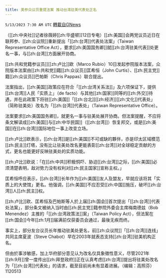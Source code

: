 ```yaml
---
title: 美参众议员重提法案 推动台湾驻美代表处正名
---
```

`5/13/2023 7:30 AM UTC` [轉載自GNews](https://gnews.org/articles/1296728)


（[[zh:中央社]]记者徐薇婷[[zh:华盛顿]]12日专电）[[zh:美国]]会两党议员近日在联邦参、[[zh:众议院]]重新提出「[[zh:台湾]]代表处法案」（Taiwan Representative Office Act），要求[[zh:美国国务卿]]就[[zh:台湾驻美代表]]处更名一事，与[[zh:台湾]]方面展开协商。

[[zh:共和党籍参议员]][[zh:卢比]]欧（Marco Rubio）10日发起参院版本法案，众院版本法案由[[zh:共和党]]籍[[zh:众议员]]匡希恒（John Curtis）、[[zh:民主党]]籍[[zh:众议员]]巴帕斯（Chris Pappas）联合提出。

法案指出，[[zh:美国]]政策应在符合「[[zh:台湾关系法]]」及六项保证下，提供[[zh:台湾]]人民「实质上」（de facto）与其他[[zh:国家]]同等的[[zh:外交]]待遇，并在此政策下将驻[[zh:美国]]「[[zh:台北]][[zh:经济]][[zh:文化]]代表处」（简称驻美处）改名为「[[zh:台湾]]代表处」（Taiwan Representative Office）。

法案要求[[zh:美国国务卿]]，就更名一事与驻美处展开协商。但法案提醒，不应将条文解读成[[zh:美国]]与[[zh:中华民国]]（[[zh:台湾]]）恢复邦交，或是[[zh:美国]]在[[zh:台湾]]国际地位一事上改变立场。

[[zh:卢比]]欧表示，[[zh:台湾]]是[[zh:美国]]不可或缺的夥伴，亦是印太区域模范[[zh:民主]]灯塔，没有比让驻美处改名更能表彰[[zh:台湾]]对全球稳定贡献的方式，更名也能更好反映驻美处的实质功能。

[[zh:卢比]]欧说：「在[[zh:中共]]积极恫吓、胁迫[[zh:台湾]]之际，[[zh:美国]]必须清楚表明，敌对势力没有权利对[[zh:民主国家]]宣称主权。」

匡希恒呼应表示，[[zh:台湾]]长年作为[[zh:美国]]友人及盟友，早就应该将其「实质上的大使馆」更名。他强调，[[zh:美国]]不应忍受[[zh:中国]]施压，破坏[[zh:台湾]]人[[zh:民主]]权。

[[zh:卢比]]欧、匡希恒及巴帕斯等人於上届[[zh:国会]]首次提出「[[zh:台湾]]代表处法案」，部分条文被纳入当时由[[zh:民主党]]籍参院外委会主席梅南德兹（Bob Menendez）主推的「[[zh:台湾政策法]]案」（Taiwan Policy Act），但法案在[[zh:国会]]今年[[zh:1月]]届满前仅获委员会通过，最後无疾而终。

事实上，部分友台议员长年推动驻美处更名，前[[zh:众议院]]「[[zh:台湾]]连线」共同主席夏波（Steve Chabot）早在2003年就表态支持[[zh:台湾]]驻美机构正名。

但由於事涉敏感，加上华府部分意见认为改名仅具象徵性意义，尽管2021年[[zh:9月]]曾一度传出[[zh:拜登政府]]正在认真考虑[[zh:台湾]]提出将驻美处改名为「[[zh:台湾]]代表处」的请求，截至目前尚未有显着进展。（编辑：高照芬）1120513

